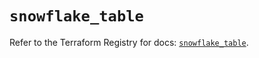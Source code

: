 # `snowflake_table`

Refer to the Terraform Registry for docs: [`snowflake_table`](https://registry.terraform.io/providers/snowflake-labs/snowflake/0.94.0/docs/resources/table).
